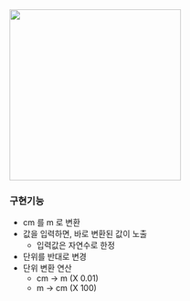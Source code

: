 <img src="https://user-images.githubusercontent.com/24618293/197349015-7c77770c-1661-4780-8fde-34a00118e34e.gif" width="300">

### 구현기능

- cm 를 m 로 변환
- 값을 입력하면, 바로 변환된 값이 노출
    - 입력값은 자연수로 한정
- 단위를 반대로 변경
- 단위 변환 연산
    - cm → m (X 0.01)
    - m → cm (X 100)
